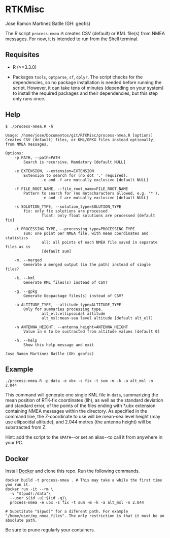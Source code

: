 # RTKMisc

Jose Ramon Martinez Batlle (GH: geofis)

The R script `process-nmea.R` creates CSV (default) or KML file(s) from NMEA messages. For now, it is intended to run from the Shell terminal.

## Requisites

- R (>=3.3.0)

- Packages `tools`, `optparse`, `sf`, `dplyr`. The script checks for the dependencies, so no package installation is needed before running the script. However, it can take tens of minutes (depending on your system) to install the required packages and their dependencies, but this step only runs once.

## Help

```
$ ./process-nmea.R -h

Usage: /home/jose/Documentos/git/RTKMisc/process-nmea.R [options]
Creates CSV (default) files, or KML/GPKG files instead optionally, from NMEA messages.
  
Options:
	-p PATH, --path=PATH
		Search is recursive. Mandatory [default NULL]

	-e EXTENSION, --extension=EXTENSION
		Extension to search for (no dot '.' required).
                -e and -f are mutually exclusive [default NULL]

	-f FILE_ROOT_NAME, --file_root_name=FILE_ROOT_NAME
		Pattern to search for (no metacharacters allowed, e.g. '*').
                -e and -f are mutually exclusive [default NULL]

	-s SOLUTION_TYPE, --solution_type=SOLUTION_TYPE
		fix: only fix solutions are processed
                float: only float solutions are processed [default fix]

	-t PROCESSING_TYPE, --processing_type=PROCESSING_TYPE
		sum: one point per NMEA file, with mean coordinates and statistics
                all: all points of each NMEA file saved in separate files as is
                [default sum]

	-m, --merged
		Generate a merged output (in the path) instead of single files?

	-k, --kml
		Generate KML files(s) instead of CSV?

	-g, --gpkg
		Generate Geopackage files(s) instead of CSV?

	-a ALTITUDE_TYPE, --altitude_type=ALTITUDE_TYPE
		Only for summaries processing type.
                alt_ell:ellipsoidal altitude
                alt_msl:mean-sea level altitude [default alt_ell]

	-n ANTENNA_HEIGHT, --antenna_height=ANTENNA_HEIGHT
		Value in m to be sustracted from altitude values [default 0]

	-h, --help
		Show this help message and exit

Jose Ramon Martinez Batlle (GH: geofis)
```

## Example

```
./process-nmea.R -p data -e ubx -s fix -t sum -m -k -a alt_msl -n 2.044
```

  This command will generate one single KML file in `data`,
  summarizing the mean position of RTK-fix coordinates (llh),
  as well as the standard deviation and standard error,
  of the points of the files ending with *.ubx extension
  containing NMEA messages within the directory. As specified
  in the command line, the Z-coordinate to use will be mean-sea
  level height (may use ellipsoidal altitude), and 2.044 metres
  (the antenna height) will be substracted from Z.


Hint: add the script to the `$PATH`--or set an alias--to call it from anywhere in your PC.

## Docker

Install [Docker](https://docs.docker.com/get-docker/) and clone this repo. Run the following commands.

```
docker build -t process-nmea . # This may take a while the first time you run it.
docker run -it --rm \
  -v "$(pwd):/data"\
  --user $(id -u):$(id -g)\
  process-nmea -e ubx -s fix -t sum -m -k -a alt_msl -n 2.044

# Substitute "$(pwd)" for a diferent path. For example "/home/user/my_nmea_files". The only restriction is that it must be an absolute path.
```

Be sure to prune regularly your containers.